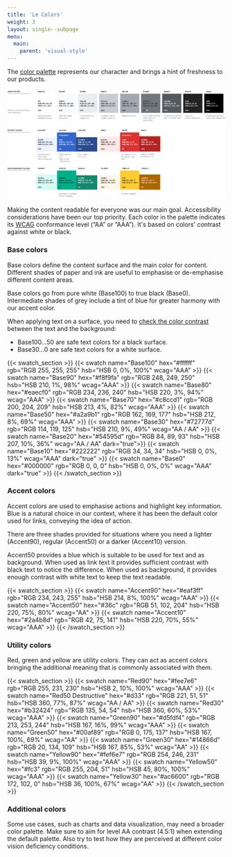 ```yaml
---
title: 'Le Colors'
weight: 3
layout: single--subpage
menu:
  main:
    parent: 'visual-style'
---
```


The [color palette](https://phabricator.wikimedia.org/M82) represents our character and brings a hint of freshness to our products.

![color palette](Color-palette-2017-01-15-simplified.png)

Making the content readable for everyone was our main goal. Accessibility considerations have been our top priority. Each color in the palette indicates its [WCAG](https://www.w3.org/WAI/intro/wcag "Web Content Accessibility Guidelines 2.0") conformance level (“AA” or “AAA”). It's based on colors' contrast against white or black.

### Base colors

Base colors define the content surface and the main color for content. Different shades of paper and ink are useful to emphasise or de-emphasise different content areas.

Base colors go from pure white (Base100) to true black (Base0). Intermediate shades of grey include a tint of blue for greater harmony with our accent color.

When applying text on a surface, you need to [check the color contrast](http://webaim.org/resources/contrastchecker/) between the text and the background:

*   Base100…50 are safe text colors for a black surface.
*   Base30…0 are safe text colors for a white surface.

{{< swatch_section >}}
  {{< swatch name="Base100" hex="#ffffff" rgb="RGB 255, 255, 255" hsb="HSB 0, 0%, 100%" wcag="AAA" >}}
  {{< swatch name="Base90"  hex="#f8f9fa" rgb="RGB 248, 249, 250" hsb="HSB 210, 1%, 98%" wcag="AAA" >}}
  {{< swatch name="Base80"  hex="#eaecf0" rgb="RGB 234, 236, 240" hsb="HSB 220, 3%, 94%" wcag="AAA" >}}
  {{< swatch name="Base70"  hex="#c8ccd1" rgb="RGB 200, 204, 209" hsb="HSB 213, 4%, 82%" wcag="AAA" >}}
  {{< swatch name="Base50"  hex="#a2a9b1" rgb="RGB 162, 169, 177" hsb="HSB 212, 8%, 69%" wcag="AAA" >}}
  {{< swatch name="Base30"  hex="#72777d" rgb="RGB 114, 119, 125" hsb="HSB 210, 9%, 49%" wcag="AA / AA" >}}
  {{< swatch name="Base20"  hex="#54595d" rgb="RGB 84, 89, 93"    hsb="HSB 207, 10%, 36%"  wcag="AA / AA" dark="true">}}
  {{< swatch name="Base10"  hex="#222222" rgb="RGB 34, 34, 34"    hsb="HSB 0, 0%, 13%"  wcag="AAA" dark="true" >}}
  {{< swatch name="Base0"   hex="#000000" rgb="RGB 0, 0, 0"       hsb="HSB 0, 0%, 0%" wcag="AAA" dark="true" >}}
{{< /swatch_section >}}

### Accent colors

Accent colors are used to emphasise actions and highlight key information. Blue is a natural choice in our context, where it has been the default color used for links, conveying the idea of action.

There are three shades provided for situations where you need a lighter (Accent90), regular (Accent50) or a darker (Accent10) version.

Accent50 provides a blue which is suitable to be used for text and as background. When used as link text it provides sufficient contrast with black text to notice the difference. When used as background, it provides enough contrast with white text to keep the text readable.

{{< swatch_section >}}
  {{< swatch name="Accent90" hex="#eaf3ff" rgb="RGB 234, 243, 255" hsb="HSB 214, 8%, 100%" wcag="AAA" >}}
  {{< swatch name="Accent50"  hex="#36c" rgb="RGB 51, 102, 204" hsb="HSB 220, 75%, 80%" wcag="AA" >}}
  {{< swatch name="Accent10"  hex="#2a4b8d" rgb="RGB 42, 75, 141" hsb="HSB 220, 70%, 55%" wcag="AAA" >}}
{{< /swatch_section >}}

### Utility colors

Red, green and yellow are utility colors. They can act as accent colors bringing the additional meaning that is commonly associated with them.

{{< swatch_section >}}
  {{< swatch name="Red90" hex="#fee7e6" rgb="RGB 255, 231, 230" hsb="HSB 2, 10%, 100%" wcag="AAA" >}}
  {{< swatch name="Red50 Destructive"  hex="#d33" rgb="RGB 221, 51, 51" hsb="HSB 360, 77%, 87%" wcag="AA / AA" >}}
  {{< swatch name="Red30"  hex="#b32424" rgb="RGB 135, 54, 54" hsb="HSB 360, 60%, 53%" wcag="AAA" >}}
  {{< swatch name="Green90"  hex="#d5fdf4" rgb="RGB 213, 253, 244" hsb="HSB 167, 16%, 99%" wcag="AAA" >}}
  {{< swatch name="Green50"  hex="#00af89" rgb="RGB 0, 175, 137" hsb="HSB 167, 100%, 69%" wcag="AA" >}}
  {{< swatch name="Green30"  hex="#14866d" rgb="RGB 20, 134, 109" hsb="HSB 167, 85%, 53%" wcag="AA" >}}
  {{< swatch name="Yellow90"  hex="#fef6e7" rgb="RGB 254, 246, 231" hsb="HSB 39, 9%, 100%" wcag="AAA" >}}
  {{< swatch name="Yellow50"  hex="#fc3" rgb="RGB 255, 204, 51" hsb="HSB 45, 80%, 100%" wcag="AAA" >}}
  {{< swatch name="Yellow30"  hex="#ac6600" rgb="RGB 172, 102, 0" hsb="HSB 36, 100%, 67%" wcag="AA" >}}
{{< /swatch_section >}}

### Additional colors

Some use cases, such as charts and data visualization, may need a broader color palette. Make sure to aim for level AA contrast (4.5:1) when extending the default palette. Also try to test how they are perceived at different color vision deficiency conditions.
